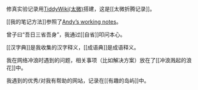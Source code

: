 修真实验记录用[TiddyWiki(太微)](https://tiddlywiki.com/#WikiText)搭建，这是[[太微折腾记录]]。

[[我的笔记方法]]参照了[Andyʼs working notes](https://notes.andymatuschak.org/)。

曾子曰“吾日三省吾身”，我通过[[自省]]叩问本心。

[[汉字典]]是我收集的汉字释义，[[成语典]]是成语释义。

我在网络冲浪时遇到的问题，相关事项（比如解决方案）放在了[[冲浪溅起的浪花]]中。

我遇到的优秀/对我有帮助的网站，记录在[[有趣的岛屿]]中。